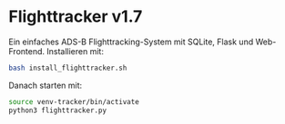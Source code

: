 # Flighttracker v1.7

Ein einfaches ADS-B Flighttracking-System mit SQLite, Flask und Web-Frontend.
Installieren mit:

```bash
bash install_flighttracker.sh
```

Danach starten mit:

```bash
source venv-tracker/bin/activate
python3 flighttracker.py
```